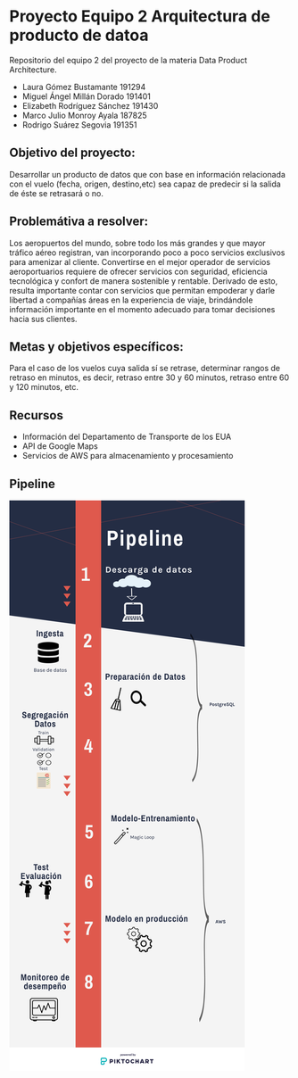 # Proyecto Equipo 2 Arquitectura de producto de datoa
Repositorio del equipo 2 del proyecto de la materia Data Product Architecture.

+ Laura Gómez Bustamante 191294 
+ Miguel Ángel Millán Dorado 191401 
+  Elizabeth Rodríguez Sánchez 191430 
+ Marco Julio Monroy Ayala 187825 
+ Rodrigo Suárez Segovia 191351


## Objetivo del proyecto:

Desarrollar un producto de datos que con base en información relacionada con el vuelo (fecha, origen, destino,etc) sea capaz de predecir si la salida de éste se retrasará o no.

## Problemátiva a resolver:

Los aeropuertos del mundo, sobre todo los más grandes y que mayor tráfico aéreo registran, van 
incorporando poco a poco servicios exclusivos para amenizar al cliente. Convertirse en el mejor 
operador de servicios aeroportuarios requiere de ofrecer servicios con seguridad, eficiencia 
tecnológica y confort de manera sostenible y rentable. Derivado de esto, resulta importante contar con servicios que permitan empoderar y darle libertad a compañías áreas en la experiencia de viaje, brindándole información importante en el momento adecuado para tomar decisiones hacia sus clientes.

## Metas y objetivos específicos:

Para el caso de los vuelos cuya salida sí se retrase, determinar rangos de retraso en minutos, es decir, retraso entre 30 y 60 minutos, retraso entre 60 y 120 minutos, etc.

## Recursos

+ Información del Departamento de Transporte de los EUA
+ API de Google Maps
+ Servicios de AWS para almacenamiento y procesamiento

## Pipeline
![](Imagenes/Pipeline_Entrega.png)


